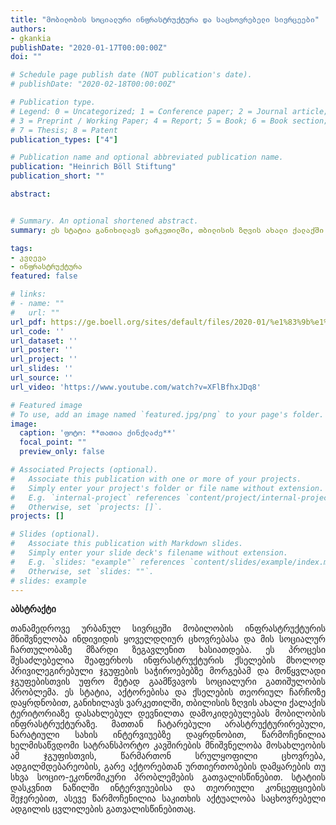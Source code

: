 ```yaml
---
title: "მობილობის სოციალური ინფრასტრუქტურა და საცხოვრებელი სივრცეები"
authors:
- gkankia
publishDate: "2020-01-17T00:00:00Z" 
doi: ""

# Schedule page publish date (NOT publication's date).
# publishDate: "2020-02-18T00:00:00Z"

# Publication type.
# Legend: 0 = Uncategorized; 1 = Conference paper; 2 = Journal article;
# 3 = Preprint / Working Paper; 4 = Report; 5 = Book; 6 = Book section;
# 7 = Thesis; 8 = Patent
publication_types: ["4"]

# Publication name and optional abbreviated publication name.
publication: "Heinrich Böll Stiftung"
publication_short: ""

abstract:


# Summary. An optional shortened abstract.
summary: ეს სტატია განიხილავს ვარკეთილში, თბილისის ზღვის ახალი ქალაქში მცხოვრებ დევნილთა დამოკიდებულებას მობილობის ინფრასტრუქტურაზე.

tags:
- კვლევა
- ინფრასტრუქტურა
featured: false

# links:
# - name: ""
#   url: ""
url_pdf: https://ge.boell.org/sites/default/files/2020-01/%e1%83%9b%e1%83%9d%e1%83%91%e1%83%98%e1%83%9a%e1%83%9d%e1%83%91%e1%83%98%e1%83%a1%20%e1%83%a1%e1%83%9d%e1%83%aa%e1%83%98%e1%83%90%e1%83%9a%e1%83%a3%e1%83%a0%e1%83%98%20%e1%83%98%e1%83%9c%e1%83%a4%e1%83%a0%e1%83%90%e1%83%a1%e1%83%a2%e1%83%a0%e1%83%a5%e1%83%a2%e1%83%a3%e1%83%a0%e1%83%90%20%e1%83%93%e1%83%90%20%e1%83%a1%e1%83%90%e1%83%aa%e1%83%ae%e1%83%9d%e1%83%95%e1%83%a0%e1%83%94%e1%83%91%e1%83%94%e1%83%9a%e1%83%98%20%e1%83%a1%e1%83%98%e1%83%95%e1%83%a0%e1%83%aa%e1%83%94%e1%83%94%e1%83%91%e1%83%98.pdf
url_code: ''
url_dataset: ''
url_poster: ''
url_project: ''
url_slides: ''
url_source: ''
url_video: 'https://www.youtube.com/watch?v=XFlBfhxJDq8'

# Featured image
# To use, add an image named `featured.jpg/png` to your page's folder. 
image:
  caption: 'ფოტო: **თათია ქინქლაძე**'
  focal_point: ""
  preview_only: false

# Associated Projects (optional).
#   Associate this publication with one or more of your projects.
#   Simply enter your project's folder or file name without extension.
#   E.g. `internal-project` references `content/project/internal-project/index.md`.
#   Otherwise, set `projects: []`.
projects: []

# Slides (optional).
#   Associate this publication with Markdown slides.
#   Simply enter your slide deck's filename without extension.
#   E.g. `slides: "example"` references `content/slides/example/index.md`.
#   Otherwise, set `slides: ""`.
# slides: example
---
```

**აბსტრაქტი**
<p align="justify">
    თანამედროვე ურბანულ სივრცეში მობილობის ინფრასტრუქტურის მნიშვნელობა ინდივიდის ყოველდღიურ ცხოვრებასა და მის სოციალურ ჩართულობაზე მზარდი ზეგავლენით ხასიათდება. ეს პროცესი შესაძლებელია შეაფერხოს ინფრასტრუქტურის ქსელების მხოლოდ პრივილეგირებული ჯგუფების საჭიროებებზე მორგებამ და მოწყვლადი ჯგუფებისთვის უფრო მეტად გაამწვავოს სოციალური გათიშულობის პრობლემა. ეს სტატია, აქტორებისა და ქსელების თეორიულ ჩარჩოზე დაყრდნობით, განიხილავს ვარკეთილში, თბილისის ზღვის ახალი ქალაქის ტერიტორიაზე დასახლებულ დევნილთა დამოკიდებულებას მობილობის ინფრასტრუქტურაზე. მათთან ჩატარებული არასტრუქტურირებული, ნარატიული სახის ინტერვიუებზე დაყრდნობით,  წარმოჩენილია ხელმისაწვდომი სატრანსპორტო კავშირების მნიშვნელობა მოსახლეობის ამ ჯგუფისთვის, წარმართონ სრულყოფილი ცხოვრება, ადგილმდებარეობის, გარე აქტორებთან ურთიერთობების დამყარების თუ სხვა სოციო-ეკონომიკური პრობლემების გათვალისწინებით. სტატიის დასკვნით ნაწილში ინტერვიუებისა და თეორიული კონცეფციების შეჯერებით, ასევე წარმოჩენილია საკითხის აქტუალობა საცხოვრებელი ადგილის ცვლილების გათვალისწინებითაც.
</p>